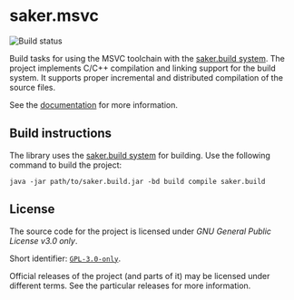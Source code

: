 # saker.msvc

![Build status](https://img.shields.io/azure-devops/build/sakerbuild/89658990-239d-4856-973f-f880318c937c/9/master)

Build tasks for using the MSVC toolchain with the [saker.build system](https://saker.build). The project implements C/C++ compilation and linking support for the build system. It supports proper incremental and distributed compilation of the source files.

See the [documentation](https://saker.build/saker.msvc/doc/) for more information.

## Build instructions

The library uses the [saker.build system](https://saker.build) for building. Use the following command to build the project:

```
java -jar path/to/saker.build.jar -bd build compile saker.build
```

## License

The source code for the project is licensed under *GNU General Public License v3.0 only*.

Short identifier: [`GPL-3.0-only`](https://spdx.org/licenses/GPL-3.0-only.html).

Official releases of the project (and parts of it) may be licensed under different terms. See the particular releases for more information.
